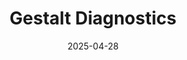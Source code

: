 ---  
layout: startup_page  
title: "Gestalt Diagnostics"  
id: "gestaltdiagnostics.com"  
permalink: "/gestaltdiagnosticsgestaltdiagnostics.com04282025/"  
website: "https://www.gestaltdiagnostics.com/"  
funding_round: "Series A"  
funding_amount: "$7.5M"  
investors: "Cowles Ventures, TVF Funds, Inland Imaging Investments, KickStart Funds, prominent angel investors from the Pacific Northwest"  
about: "Gestalt Diagnostics develops and provides PathFlow, an AI-powered digital pathology platform used by healthcare organizations, medical centers, and research institutions. PathFlow integrates with existing lab systems to improve diagnostic speed and accuracy, offering better access to expert consultation and research. Its AI capabilities enable biomarker scoring for optimized patient-therapy matching and data analysis for disease progression studies."  
markets: "Healthtech, AI, Pathology"  
hq: "Spokane, Washington, United States"  
founded_year: "2017"  
linkedin: "https://www.linkedin.com/company/gestalt-diagnostics"  
twitter: "https://twitter.com/Gestalt122"  
instagram: ""  
facebook: "https://www.facebook.com/Gestaltdiagnostics"  
crunchbase: "https://www.crunchbase.com/organization/gestalt-diagnostics"  
pitchbook: "https://pitchbook.com/profiles/company/234398-17"  

date_display: "28-Apr-2025"  
date: "2025-04-28"

# SEO Optimization  
meta_title: "Gestalt Diagnostics - Series A Funding ($7.5M)"  
meta_description: "Gestalt Diagnostics, Gestalt Diagnostics develops and provides PathFlow, an AI-powered digital pathology platform used by healthcare organizations, medical centers, and re..."  
meta_keywords: "Gestalt Diagnostics, Healthtech, AI, Pathology, Series A funding"  
canonical_url: "https://startup.projectstartups.com/gestaltdiagnosticsgestaltdiagnostics.com04282025/"  
---